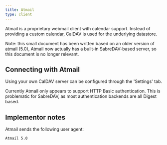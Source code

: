 ```yaml
---
title: Atmail
type: client
---
```


Atmail is a proprietary webmail client with calendar support. Instead of providing a
custom calendar, CalDAV is used for the underlying datastore.

Note: this small document has been written based on an older version of atmail (5.0),
Atmail now actually has a built-in SabreDAV-based server, so this document is no
longer relevant.

Connecting with Atmail
----------------------

Using your own CalDAV server can be configured through the 'Settings' tab.

Currently Atmail only appears to support HTTP Basic authentication.
This is problematic for SabreDAV, as most authentication backends are all
Digest based.

Implementor notes
-----------------

Atmail sends the following user agent:

    Atmail 5.0

